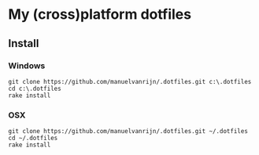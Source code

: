 # My (cross)platform dotfiles

## Install

### Windows

```
git clone https://github.com/manuelvanrijn/.dotfiles.git c:\.dotfiles
cd c:\.dotfiles
rake install
```

### OSX

```
git clone https://github.com/manuelvanrijn/.dotfiles.git ~/.dotfiles
cd ~/.dotfiles
rake install
```
